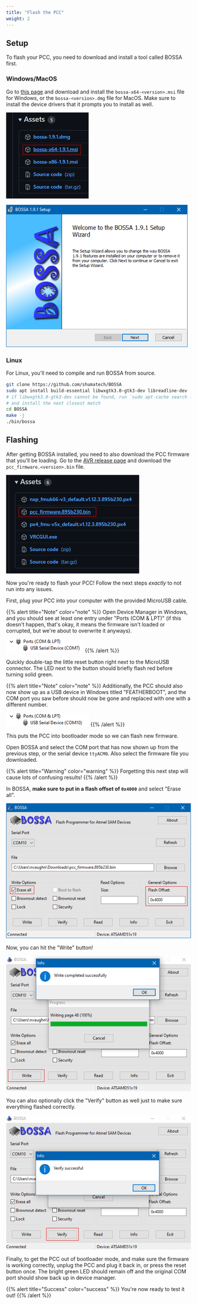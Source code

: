```yaml
---
title: "Flash the PCC"
weight: 2
---
```


## Setup

To flash your PCC, you need to download and install a tool called BOSSA first.

### Windows/MacOS

Go to [this page](https://github.com/shumatech/BOSSA/releases/latest) and download and
install the `bossa-x64-<version>.msi` file for Windows, or the `bossa-<version>.dmg`
file for MacOS. Make sure to install the device drivers that it prompts you to install
as well.

![Download this installer file](2022-05-12-07-12-10.png)

![Run through the setup wizard](2022-05-12-07-12-59.png)

### Linux

For Linux, you'll need to compile and run BOSSA from source.

```bash
git clone https://github.com/shumatech/BOSSA
sudo apt install build-essential libwxgtk3.0-gtk3-dev libreadline-dev
# if libwxgtk3.0-gtk3-dev cannot be found, run `sudo apt-cache search libwxgt*`
# and install the next closest match
cd BOSSA
make -j
./bin/bossa
```

## Flashing

After getting BOSSA installed, you need to also download the PCC firmware that you'll be
loading. Go to the
[AVR release page](https://github.com/bellflight/AVR-2022/releases/tag/stable) and
download the `pcc_firmware.<version>.bin` file.

![Download this firmware file](2022-05-12-07-14-49.png)

Now you're ready to flash your PCC! Follow the next steps _exactly_ to not run into any
issues.

First, plug your PCC into your computer with the provided MicroUSB cable.

{{% alert title="Note" color="note" %}} Open Device Manager in Windows, and you should
see at least one entry under "Ports (COM & LPT)" (if this doesn't happen, that's okay,
it means the firmware isn't loaded or corrupted, but we're about to overwrite it
anyways).

![Normal PCC COM port](2022-05-12-07-20-39.png) {{% /alert %}}

Quickly double-tap the little reset button right next to the MicroUSB connector. The LED
next to the button should briefly flash red before turning solid green.

{{% alert title="Note" color="note" %}} Additionally, the PCC should also now show up as
a USB device in Windows titled "FEATHERBOOT", and the COM port you saw before should now
be gone and replaced with one with a different number.

![Bootloader PCC COM port](2022-05-12-07-21-43.png) {{% /alert %}}

This puts the PCC into bootloader mode so we can flash new firmware.

Open BOSSA and select the COM port that has now shown up from the previous step, or the
serial device `ttyACM0`. Also select the firmware file you downloaded.

{{% alert title="Warning" color="warning" %}} Forgetting this next step will cause lots
of confusing results! {{% /alert %}}

In BOSSA, **make sure to put in a flash offset of `0x4000`** and select "Erase all".

![BOSSA settings](2022-05-12-07-32-22.png)

Now, you can hit the "Write" button!

![Flashing complete](2022-05-12-07-34-07.png)

You can also optionally click the "Verify" button as well just to make sure everything
flashed correctly.

![Verification complete](2022-05-12-07-36-32.png)

Finally, to get the PCC out of bootloader mode, and make sure the firmware is working
correctly, unplug the PCC and plug it back in, or press the reset button once. The
bright green LED should remain off and the original COM port should show back up in
device manager.

{{% alert title="Success" color="success" %}} You're now ready to test it out!
{{% /alert %}}
